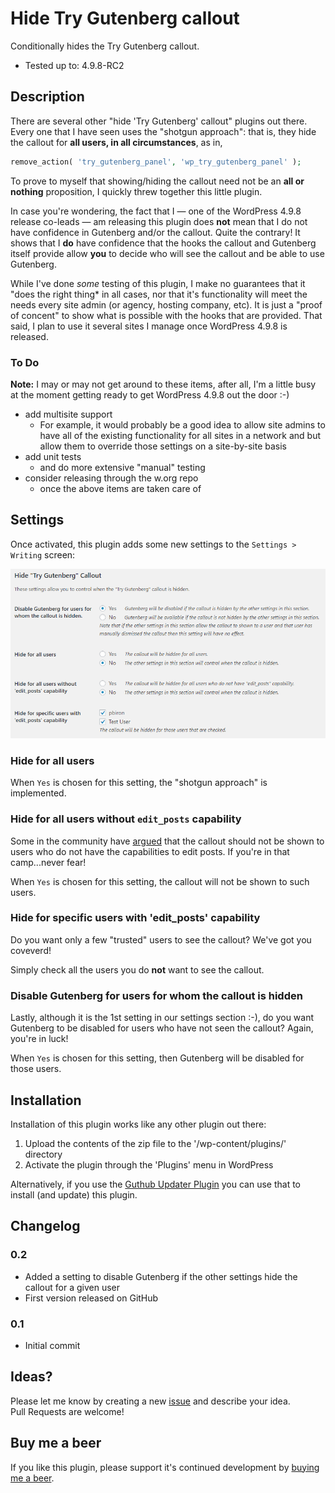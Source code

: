 # Hide Try Gutenberg callout
Conditionally hides the Try Gutenberg callout.

* Tested up to: 4.9.8-RC2

## Description

There are several other "hide 'Try Gutenberg' callout" plugins out there.  Every one that I have seen
uses the "shotgun approach": that is, they hide the callout for **all users, in all circumstances**, as in,

```PHP
remove_action( 'try_gutenberg_panel', 'wp_try_gutenberg_panel' );
```

To prove to myself that showing/hiding the callout need not be an **all or nothing** proposition,
I quickly threw together this little plugin.

In case you're wondering, the fact that I &mdash; one of the WordPress 4.9.8 release co-leads &mdash; am releasing this
plugin does **not** mean that I do not have confidence in Gutenberg and/or the callout.  Quite the contrary!
It shows that I **do** have confidence that the hooks the callout and Gutenberg itself provide allow
**you** to decide who will see the callout and be able to use Gutenberg.

While I've done *some* testing of this plugin, I make no guarantees that it "does the right thing* in all
cases, nor that it's functionality will meet the needs every site admin (or agency, hosting company, etc).  It is
just a "proof of concent" to show what is possible with the hooks that are provided.  That said, I plan
to use it several sites I manage once WordPress 4.9.8 is released.

### To Do

**Note:** I may or may not get around to these items, after all, I'm a little busy at the moment getting
ready to get WordPress 4.9.8 out the door :-)

* add multisite support
    * For example, it would probably be a good idea to allow site admins to have all of the existing functionality for all sites in a network and but allow them to override those settings on a site-by-site basis 
* add unit tests
    * and do more extensive "manual" testing
* consider releasing through the w.org repo
    * once the above items are taken care of
    
## Settings

Once activated, this plugin adds some new settings to the `Settings > Writing` screen:

![Settings](assets/images/screenshot-1.png?raw=true "Settings")

### Hide for all users

When `Yes` is chosen  for this setting, the "shotgun approach" is implemented.

### Hide for all users without `edit_posts` capability

Some in the community have [argued](https://core.trac.wordpress.org/ticket/41316#comment:182)
that the callout should not be shown to users who do not have the capabilities to edit posts.  If you're in
that camp...never fear!

When `Yes` is chosen for this setting, the callout will not be shown to such users.

### Hide for specific users with 'edit_posts' capability

Do you want only a few "trusted" users to see the callout?  We've got you coveverd!

Simply check all the users you do **not** want to see the callout.

### Disable Gutenberg for users for whom the callout is hidden

Lastly, although it is the 1st setting in our settings section :-), do you want Gutenberg to
be disabled for users who have not seen the callout?  Again, you're in luck!

When `Yes` is chosen for this setting, then Gutenberg will be disabled for those users.
 
## Installation

Installation of this plugin works like any other plugin out there:

1. Upload the contents of the zip file to the '/wp-content/plugins/' directory
2. Activate the plugin through the 'Plugins' menu in WordPress

Alternatively, if you use the [Guthub Updater Plugin](https://github.com/afragen/github-updater) you can
use that to install (and update) this plugin.

## Changelog

### 0.2

* Added a setting to disable Gutenberg if the other settings hide the callout for a given user
* First version released on GitHub

### 0.1

* Initial commit

## Ideas?
Please let me know by creating a new [issue](https://github.com/pbiron/hide-try-gutenberg-callout/issues/new) and describe your idea.  
Pull Requests are welcome!

## Buy me a beer

If you like this plugin, please support it's continued development by [buying me a beer](https://www.paypal.com/cgi-bin/webscr?cmd=_s-xclick&hosted_button_id=Z6D97FA595WSU).
